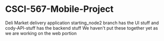 # CSCI-567-Mobile-Project
Deli Market delivery application
starting_node2 branch has the UI stuff and cody-API-stuff has the backend stuff
We haven't put these together yet as we are working on the web portion
